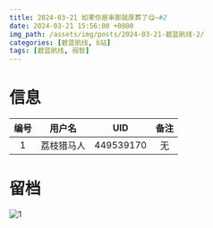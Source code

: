 ```yaml
---
title: 2024-03-21 如果你是串那就厚葬了😋~#2
date: 2024-03-21 15:56:00 +0800
img_path: /assets/img/posts/2024-03-21-碧蓝航线-2/
categories: [碧蓝航线, b站]
tags: [碧蓝航线, 弱智]
---
```


# 信息

| 编号 |   用户名   |    UID    | 备注 |
| :--: | :--------: | :-------: | :--: |
|  1   | 荔枝猎马人 | 449539170 |  无  |

# 留档

![1](1.jpg)